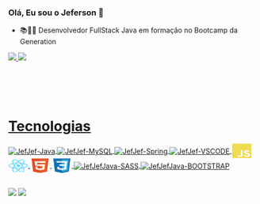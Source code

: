 ### Olá, Eu sou o Jeferson 👋

- 📚👨‍💻 Desenvolvedor FullStack Java em formação no Bootcamp da Generation

 <div>
  <a href="https://github.com/Jeecambui">
  <img height="180em" src="https://github-readme-stats.vercel.app/api?username=Jeecambui&show_icons=true&theme=dark&include_all_commits=true&count_private=true"/>
  <img height="180em" src="https://github-readme-stats.vercel.app/api/top-langs/?username=Jeecambui&layout=compact&langs_count=7&theme=dark"/>
</div>
 <div style="display: inline_block"><br>
  <h1></h1>
  
 <div style="display: inline_block"><br>
  <h1><u>Tecnologias</u></div>
  
  <img align="center" alt="JefJef-Java" height="35" width="45" src="https://cdn.jsdelivr.net/gh/devicons/devicon/icons/java/java-original-wordmark.svg">
  <img align="center" alt="JefJef-MySQL" height="35" width="45" src="https://cdn.jsdelivr.net/gh/devicons/devicon/icons/mysql/mysql-original-wordmark.svg"/>
  <img align="center" alt="JefJef-Spring" height="35" width="45" src="https://cdn.jsdelivr.net/gh/devicons/devicon/icons/spring/spring-original-wordmark.svg"/>
  <img align="center" alt="JefJef-VSCODE" height="35" width="45" src="https://cdn.jsdelivr.net/gh/devicons/devicon/icons/vscode/vscode-original-wordmark.svg"/>

  <img align="center" alt="JefJefJava-Js" height="30" width="40" src="https://raw.githubusercontent.com/devicons/devicon/master/icons/javascript/javascript-plain.svg">
  <img align="center" alt="JefJefJava-React" height="30" width="40" src="https://raw.githubusercontent.com/devicons/devicon/master/icons/react/react-original.svg">
  <img align="center" alt="JefJefJava-HTML" height="30" width="40" src="https://raw.githubusercontent.com/devicons/devicon/master/icons/html5/html5-original.svg">
  <img align="center" alt="JefJefJava-CSS" height="30" width="40" src="https://raw.githubusercontent.com/devicons/devicon/master/icons/css3/css3-original.svg">
  <img align="center" alt="JefJefJava-SASS" height="30" width="40" src="https://cdn.jsdelivr.net/gh/devicons/devicon/icons/sass/sass-original.svg" />
  <img align="center" alt="JefJefJava-BOOTSTRAP" height="30" width="40" src="https://cdn.jsdelivr.net/gh/devicons/devicon/icons/bootstrap/bootstrap-plain-wordmark.svg" />

</div>
  
 ##
  
<div>  <a href="https://www.linkedin.com/in/jefersoncambui/" target="_blank"><img src="https://img.shields.io/badge/-LinkedIn-%230077B5?style=for-the-       badge&logo=linkedin&logoColor=white" target="_blank"></a>
       <a href="https://github.com/Jeecambui" target="_blank"><img src="https://img.shields.io/badge/-LinkedIn-%230077B5?style=for-the-            badge&logo=linkedin&logoColor=white" target="_blank"></a>
</div>

